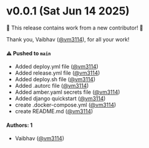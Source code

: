 # v0.0.1 (Sat Jun 14 2025)

:tada: This release contains work from a new contributor! :tada:

Thank you, Vaibhav ([@vm3114](https://github.com/vm3114)), for all your work!

#### ⚠️ Pushed to `main`

- Added deploy.yml file ([@vm3114](https://github.com/vm3114))
- Added release.yml file ([@vm3114](https://github.com/vm3114))
- Added deploy.sh file ([@vm3114](https://github.com/vm3114))
- Added .autorc file ([@vm3114](https://github.com/vm3114))
- Added amber.yaml secrets file ([@vm3114](https://github.com/vm3114))
- Added django quickstart ([@vm3114](https://github.com/vm3114))
- create .docker-compose.yml ([@vm3114](https://github.com/vm3114))
- create README.md ([@vm3114](https://github.com/vm3114))

#### Authors: 1

- Vaibhav ([@vm3114](https://github.com/vm3114))
